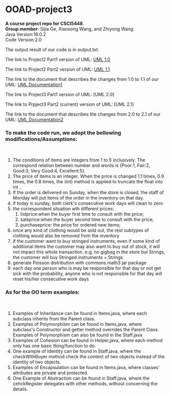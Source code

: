 # OOAD-project3
**A course project repo for CSCI5448**. <br>
**Group member**: Sijia Ge, Xiaosong Wang, and Zhiyong Wang.<br>
Java Version:16.0.2 <br>
Code Version:2.0 <br>

The output result of our code is in output.txt. <br>

The link to Project2 Part1 version of UML:
[UML 1.0](https://drive.google.com/file/d/1DqevxZm52xK2XGYTwmdSzqwT_yVpVpwH/view?usp=sharing)
<br>

The link to Project2 Part2 version of UML:
[UML 1.1](https://drive.google.com/file/d/1VHzqbyiT67pNIZOGk6VxLyTKSjVw6SfF/view?usp=sharing)
<br>

The link to the document that describes the changes from 1.0 to 1.1 of our UML: 
[UML Documentation1](https://docs.google.com/document/d/1-oRimywqX2OO93JRNCVeBiB7w9DjRaM1/edit?usp=sharing&ouid=107958256533487600087&rtpof=true&sd=true) <br>

The link to Project3 Part1 version of UML:
[UML 2.0]
<br>

The link to Prpject3 Part2 (current) version of UML:
[UML 2.1]
<br>

The link to the document that describes the changes from 2.0 to 2.1 of our UML: 
[UML Documentation2](https://docs.google.com/document/d/1-oRimywqX2OO93JRNCVeBiB7w9DjRaM1/edit?usp=sharing&ouid=107958256533487600087&rtpof=true&sd=true) <br>

<h3>To make the code run, we adopt the bellowing modifications/Assumptions:</h3><br>
<ol>
<li> The conditions of items are integers from 1 to 5 inclusively. The correspond relation between number and words is {Poor:1, Fair:2, Good:3, Very Good:4, Excellent:5}.</li>
<li> The price of items is an integer. When the price is changed 1.1 times, 0.9 times, the 0.8 times, the (int) method is applied to truncate the float into int .</li>
<li> If the order is delivered on Sunday, when the store is closed, the staff of Monday will put items of the order in the inventory on that day.</li>
<li> if today is sunday, both clerk's consecutive work days will clean to zero</li>
<li> the correspondent situation wth different prices: 
  <ol>
    <li>listprice:when the buyer first time to consult with the price;</li>
    <li>saleprice:when the buyer second time to consult with the price;</li>
    <li>purchaseprice: the price for ordered new items;</li>
    </ol>

<li> once any kind of clothing would be sold out, the rest subtypes of clothing would also be removed from the inventory </li>
<li> if the customer want to buy stringed instruments, even if some kind of additional items the customer may also want to buy out of stock, it will not impact this whole transaction. e.g,  no gigbag in the store but Strings, the customer will buy Stringed instruments + Strings</li>

<li> generate Poisson distribution with commons.math3 jar package</li>
 <li> each day one person who is may be responsible for that day or not get sick with the probability, anyone who is not responsible for that day will reset his/her consecutive work days</li> 

  
  
  
</ol>
<h3>As for the OO term examples: </h3><br>
<ol>
  <li>Examples of Inheritance can be found in Items.java, where each subclass inherits from the Parent class.</li>
<li>Examples of Polymorphism can be found in Items.java, where subclass's Constructor and getter method overrides the Parent Class. Examples of Polymorphism can also be found in the Staff.java</li>
<li>Examples of Cohesion can be found in Helper,java, where each method only has one basic thing/function to do.</li>
<li>One example of Identity can be found in Staff.java, where the checkWithBuyer method check the content of two objects instead of the identity of two objects.</li>
<li>Examples of Encapsulation can be found in Items.java, where classes' attributes are private and protected.</li>
<li>One Example of Abstraction can be found in Staff.java, where the cehckRegister delegates with other methods, without concerning the details.</li></ol>
